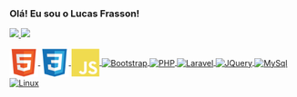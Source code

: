 ### Olá! Eu sou o Lucas Frasson!
 
 <div>
  <a href="https://github.com/lucas-frasson">
  <img height="180em" src="https://github-readme-stats.vercel.app/api?username=lucas-frasson&show_icons=true&theme=dark&include_all_commits=true&count_private=true"/>
  <img height="180em" src="https://github-readme-stats.vercel.app/api/top-langs/?username=lucas-frasson&layout=compact&langs_count=8&theme=dark"/>
</div>
<div style="display: inline_block"><br>
  <img align="center" alt="HTML" title="HTML" height="50" width="50" src="https://raw.githubusercontent.com/devicons/devicon/master/icons/html5/html5-original.svg">
  <img align="center" alt="CSS" title="CSS" height="50" width="50" src="https://raw.githubusercontent.com/devicons/devicon/master/icons/css3/css3-original.svg">
  <img align="center" alt="Js" title="Javascript" eight="50" width="50" src="https://raw.githubusercontent.com/devicons/devicon/master/icons/javascript/javascript-plain.svg">
  <img align="center" alt="Bootstrap" title="Bootstrap" height="50" width="50" src="https://cdn.jsdelivr.net/gh/devicons/devicon/icons/bootstrap/bootstrap-original.svg">
  <img align="center" alt="PHP" title="PHP" height="50" width="50" src="https://cdn.jsdelivr.net/gh/devicons/devicon/icons/php/php-original.svg">
  <img align="center" alt="Laravel" title="Laravel" height="50" width="50" src="https://cdn.jsdelivr.net/gh/devicons/devicon@latest/icons/laravel/laravel-original.svg">
  <img align="center" alt="JQuery" title="JQuery" height="50" width="50" src="https://cdn.jsdelivr.net/gh/devicons/devicon@latest/icons/jquery/jquery-original.svg">
  <img align="center" alt="MySql" title="MySql" height="50" width="50" src="https://cdn.jsdelivr.net/gh/devicons/devicon/icons/mysql/mysql-original.svg">
  <img align="center" alt="Linux" title="Linux" height="50" width="50" src="https://cdn.jsdelivr.net/gh/devicons/devicon@latest/icons/linux/linux-original.svg">
</div>
